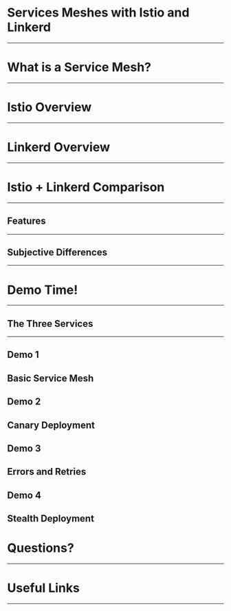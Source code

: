 # Services Meshes with Istio and Linkerd
---
# What is a Service Mesh?
---
# Istio Overview
---
# Linkerd Overview
---
# Istio + Linkerd Comparison
---
## Features
---
## Subjective Differences
---
# Demo Time!
---
## The Three Services
---
## Demo 1
Basic Service Mesh
---
## Demo 2
Canary Deployment
---
## Demo 3
Errors and Retries
---
## Demo 4
Stealth Deployment
---
# Questions?
---
# Useful Links
---
